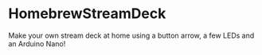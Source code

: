 # HomebrewStreamDeck
Make your own stream deck at home using a button arrow, a few LEDs and an Arduino Nano!
